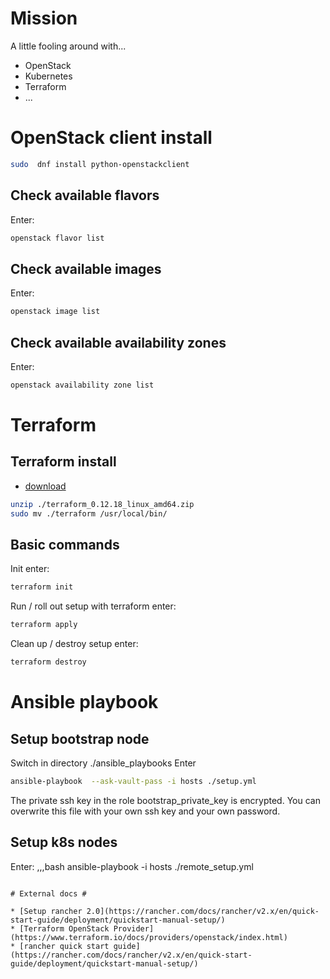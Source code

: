 # Mission #

A little fooling around with...

* OpenStack
* Kubernetes
* Terraform
* ...

# OpenStack client install #

```bash
sudo  dnf install python-openstackclient
```

## Check available flavors ##

Enter:
```bash
openstack flavor list
```

## Check available images ##

Enter:
```bash
openstack image list
```

## Check available availability zones ##

Enter:
```bash 
openstack availability zone list
```

# Terraform #

## Terraform install ##

* [download](https://www.terraform.io/downloads.html)

```bash
unzip ./terraform_0.12.18_linux_amd64.zip
sudo mv ./terraform /usr/local/bin/
```

## Basic commands ##

Init enter:

```bash
terraform init
```

Run / roll out setup with terraform enter:
```bash
terraform apply
```

Clean up / destroy setup enter:
```bash
terraform destroy
```

# Ansible playbook #

## Setup bootstrap node ##

Switch in directory ./ansible_playbooks Enter
```bash
ansible-playbook  --ask-vault-pass -i hosts ./setup.yml
```
The private ssh key in the role bootstrap_private_key is encrypted. You can 
overwrite this file with your own ssh key and your own password.

## Setup k8s nodes ##

Enter:
,,,bash
ansible-playbook -i hosts ./remote_setup.yml
```

# External docs #

* [Setup rancher 2.0](https://rancher.com/docs/rancher/v2.x/en/quick-start-guide/deployment/quickstart-manual-setup/)
* [Terraform OpenStack Provider](https://www.terraform.io/docs/providers/openstack/index.html)
* [rancher quick start guide](https://rancher.com/docs/rancher/v2.x/en/quick-start-guide/deployment/quickstart-manual-setup/)